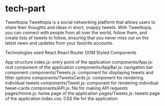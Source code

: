# tech-part
   Tweettopia
Tweettopia is a social networking platform that allows users to share their thoughts and ideas in short, snappy tweets. With Tweettopia, you can connect with people from all over the world, follow them, and create lists of tweets to follow, ensuring that you never miss out on the latest news and updates from your favorite accounts.

   Technologies used
React
React Router DOM
Styled Components

   App structure
index.js: entry point of the application
components/App.js: root component of the application
components/AppBar.js: navigation bar component
components/Tweets.js: component for displaying tweets and filter options
components/TweetsCards.js: component for rendering individual tweets
components/Tweet.js: component for rendering individual tweet-cards
components/API.js: file for making API requests
pages/Home.js: home page of the application
pages/Tweets.js: tweets page of the application
index.css: CSS file for the application
